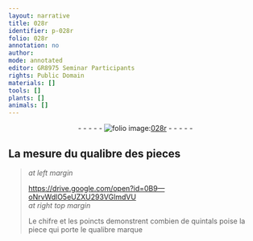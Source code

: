```yaml
---
layout: narrative
title: 028r
identifier: p-028r
folio: 028r
annotation: no
author:
mode: annotated
editor: GR8975 Seminar Participants
rights: Public Domain
materials: []
tools: []
plants: []
animals: []
---
```


<div class="folio" align="center">- - - - - <a href="http://gallica.bnf.fr/ark:/12148/btv1b10500001g/f61.image" target="_blank"><img src="https://cu-mkp.github.io/2017-workshop-edition/assets/photo-icon.png" alt="folio image: " style="display:inline-block; margin-bottom:-3px;"/>028r</a> - - - - - </div>    

## La mesure du qualibre des pieces

 
> *at left margin*
> 
>   https://drive.google.com/open?id=0B9—oNrvWdlO5eUZXU293VGlmdVU  
> *at right top margin*
> 
>  Le chifre et les poincts demonstrent combien de <span class="ms">quintals</span> poise la piece qui porte le qualibre marque
 
 